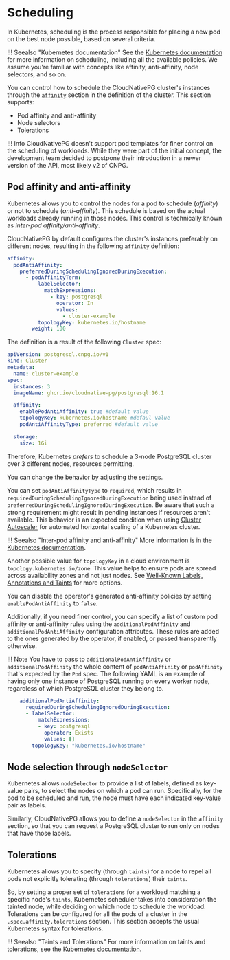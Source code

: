 # Scheduling

In Kubernetes, scheduling is the process responsible for placing a new pod on
the best node possible, based on several criteria.

!!! Seealso "Kubernetes documentation"
    See the
    [Kubernetes documentation](https://kubernetes.io/docs/concepts/scheduling-eviction/)
    for more information on scheduling, including all the available policies.
    We assume you're familiar with concepts like affinity,
    anti-affinity, node selectors, and so on.

You can control how to schedule the CloudNativePG cluster's instances
through the [`affinity`](cloudnative-pg.v1.md#postgresql-cnpg-io-v1-AffinityConfiguration)
section in the definition of the cluster. This section supports:

- Pod affinity and anti-affinity
- Node selectors
- Tolerations

!!! Info
    CloudNativePG doesn't support pod templates for finer control
    on the scheduling of workloads. While they were part of the initial concept,
    the development team decided to postpone their introduction in a newer
    version of the API, most likely v2 of CNPG.

## Pod affinity and anti-affinity

Kubernetes allows you to control the nodes for a pod to schedule (*affinity*) or
not to schedule (*anti-affinity*). This schedule is based on the actual workloads already
running in those nodes.
This control is technically known as *inter-pod affinity/anti-affinity*.

CloudNativePG by default configures the cluster's instances
preferably on different nodes, resulting in the following `affinity` definition:

```yaml
affinity:
  podAntiAffinity:
    preferredDuringSchedulingIgnoredDuringExecution:
      - podAffinityTerm:
          labelSelector:
            matchExpressions:
              - key: postgresql
                operator: In
                values:
                  - cluster-example
          topologyKey: kubernetes.io/hostname
        weight: 100
```

The definition is a result of the following `Cluster` spec:

```yaml
apiVersion: postgresql.cnpg.io/v1
kind: Cluster
metadata:
  name: cluster-example
spec:
  instances: 3
  imageName: ghcr.io/cloudnative-pg/postgresql:16.1

  affinity:
    enablePodAntiAffinity: true #default value
    topologyKey: kubernetes.io/hostname #defaul value
    podAntiAffinityType: preferred #default value

  storage:
    size: 1Gi
```

Therefore, Kubernetes *prefers* to schedule a 3-node PostgreSQL cluster over 3
different nodes, resources permitting.

You can change the behavior by adjusting the settings.

You can set `podAntiAffinityType` to `required`, which results in
`requiredDuringSchedulingIgnoredDuringExecution` being used instead of
`preferredDuringSchedulingIgnoredDuringExecution`. Be aware that such a
strong requirement might result in pending instances if resources aren't
available. This behavior is an expected condition when using
[Cluster Autoscaler](https://github.com/kubernetes/autoscaler/tree/master/cluster-autoscaler) <!-- wokeignore:rule=master -->
for automated horizontal scaling of a Kubernetes cluster.

!!! Seealso "Inter-pod affinity and anti-affinity"
    More information is in the
    [Kubernetes documentation](https://kubernetes.io/docs/concepts/scheduling-eviction/assign-pod-node/#inter-pod-affinity-and-anti-affinity).

Another possible value for `topologyKey` in a cloud environment is
`topology.kubernetes.io/zone`. This value helps to ensure pods are spread across
availability zones and not just nodes. See
[Well-Known Labels, Annotations and Taints](https://kubernetes.io/docs/reference/labels-annotations-taints/)
for more options.

You can disable the operator's generated anti-affinity policies by setting
`enablePodAntiAffinity` to `false`.

Additionally, if you need finer control, you can specify a
list of custom pod affinity or anti-affinity rules using the
`additionalPodAffinity` and `additionalPodAntiAffinity` configuration
attributes. These rules are added to the ones generated by the operator,
if enabled, or passed transparently otherwise.

!!! Note
    You have to pass to `additionalPodAntiAffinity` or `additionalPodAffinity`
    the whole content of `podAntiAffinity` or `podAffinity` that's expected by the
    `Pod` spec. The following YAML is an example of having only one
    instance of PostgreSQL running on every worker node, regardless of which
    PostgreSQL cluster they belong to.

```yaml
    additionalPodAntiAffinity:
      requiredDuringSchedulingIgnoredDuringExecution:
      - labelSelector:
          matchExpressions:
          - key: postgresql
            operator: Exists
            values: []
        topologyKey: "kubernetes.io/hostname"
```

## Node selection through `nodeSelector`

Kubernetes allows `nodeSelector` to provide a list of labels, defined as
key-value pairs, to select the nodes on which a pod can run. Specifically,
for the pod to be scheduled and run, the node must have each indicated key-value pair as labels.

Similarly, CloudNativePG allows you to define a `nodeSelector` in the
`affinity` section, so that you can request a PostgreSQL cluster to run only
on nodes that have those labels.

## Tolerations

Kubernetes allows you to specify (through `taints`) for a node to repel
all pods not explicitly tolerating (through `tolerations`) their `taints`.

So, by setting a proper set of `tolerations` for a workload matching a specific
node's `taints`, Kubernetes scheduler takes into consideration the
tainted node, while deciding on which node to schedule the workload.
Tolerations can be configured for all the pods of a cluster in the
`.spec.affinity.tolerations` section. This section accepts the usual Kubernetes syntax
for tolerations.

!!! Seealso "Taints and Tolerations"
    For more information on taints and tolerations, see the
    [Kubernetes documentation](https://kubernetes.io/docs/concepts/scheduling-eviction/taint-and-toleration/).
